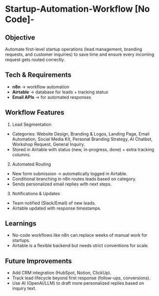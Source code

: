 # Startup-Automation-Workflow [No Code]-

## Objective
Automate first-level startup operations (lead management, branding requests, and customer inquiries) to save time and ensure every incoming request gets routed correctly.

## Tech & Requirements
- **n8n** → workflow automation
- **Airtable** → database for leads + tracking status
- **Email APIs** → for automated responses

## Workflow Features
1. Lead Segmentation
- Categories: Website Design, Branding & Logos, Landing Page, Email Automation, Social Media Kit, Personal Branding Strategy, AI Chatbot, Workshop Request, General Inquiry.
- Stored in Airtable with status (new, in-progress, done) + extra tracking columns.

2. Automated Routing
- New form submission → automatically logged in Airtable.
- Conditional branching in n8n routes leads based on category.
- Sends personalized email replies with next steps.

3. Notifications & Updates
- Team notified (Slack/Email) of new leads.
- Airtable updated with response timestamps.

## Learnings
- No-code workflows like n8n can replace weeks of manual work for startups.
- Airtable is a flexible backend but needs strict conventions for scale.

## Future Improvements
- Add CRM integration (HubSpot, Notion, ClickUp).
- Track lead lifecycle beyond first response (follow-ups, conversions).
- Use AI (OpenAI/LLM) to draft more personalized replies based on inquiry text.
